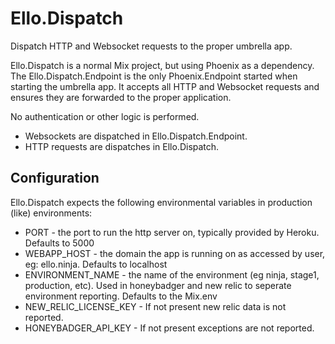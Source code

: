 # Ello.Dispatch

Dispatch HTTP and Websocket requests to the proper umbrella app.

Ello.Dispatch is a normal Mix project, but using Phoenix as a dependency. The
Ello.Dispatch.Endpoint is the only Phoenix.Endpoint started when starting the
umbrella app. It accepts all HTTP and Websocket requests and ensures they are
forwarded to the proper application.

No authentication or other logic is performed.

* Websockets are dispatched in Ello.Dispatch.Endpoint.
* HTTP requests are dispatches in Ello.Dispatch.

## Configuration

Ello.Dispatch expects the following environmental variables in production
(like) environments:

* PORT - the port to run the http server on, typically provided by Heroku. Defaults to 5000
* WEBAPP_HOST - the domain the app is running on as accessed by user, eg: ello.ninja. Defaults to localhost
* ENVIRONMENT_NAME - the name of the environment (eg ninja, stage1, production, etc). Used in honeybadger and new relic to seperate environment reporting. Defaults to the Mix.env
* NEW_RELIC_LICENSE_KEY - If not present new relic data is not reported.
* HONEYBADGER_API_KEY - If not present exceptions are not reported.
